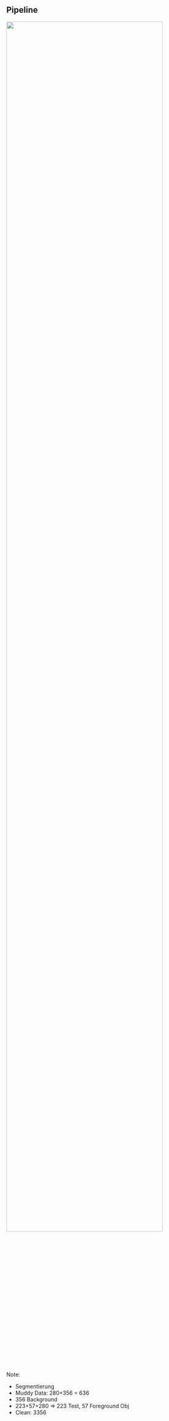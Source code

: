## Pipeline

<img src="assets/approach/new/pipeline-with-real.drawio.png" style="margin-top: 0px; width: 90%;" data-text="Pipeline"/>

Note:

- Segmentierung
- Muddy Data: 280+356 = 636
- 356 Background
- 223+57=280 => 223 Test, 57 Foreground Obj
- Clean: 3356
